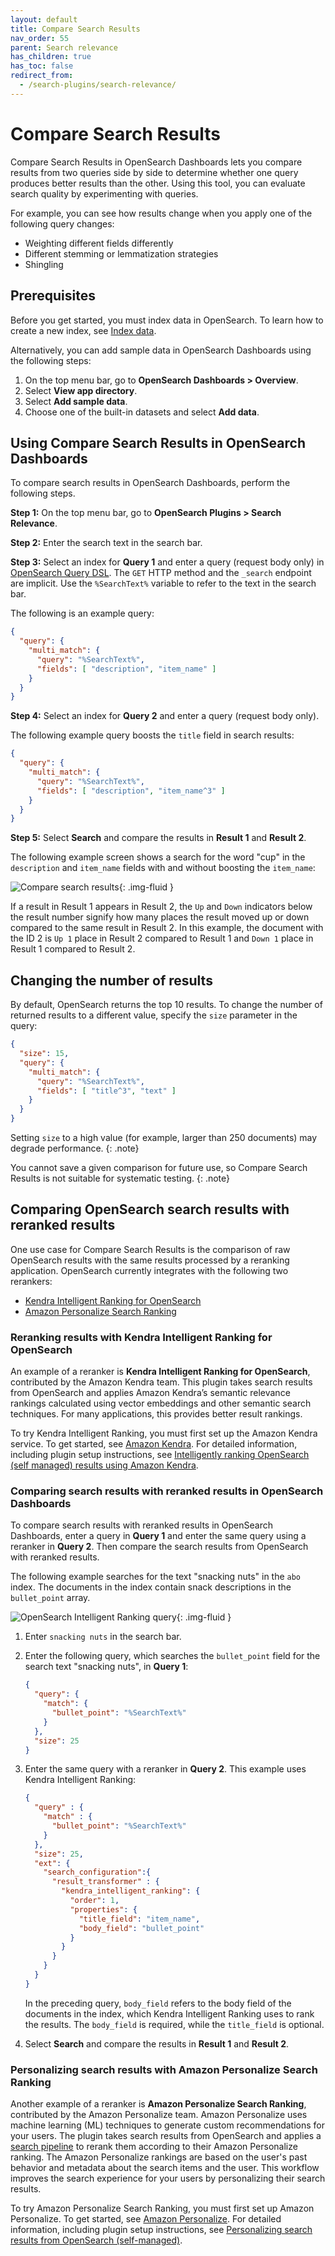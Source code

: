 ```yaml
---
layout: default
title: Compare Search Results
nav_order: 55
parent: Search relevance
has_children: true
has_toc: false
redirect_from:
  - /search-plugins/search-relevance/
---
```


# Compare Search Results

Compare Search Results in OpenSearch Dashboards lets you compare results from two queries side by side to determine whether one query produces better results than the other. Using this tool, you can evaluate search quality by experimenting with queries. 

For example, you can see how results change when you apply one of the following query changes:

- Weighting different fields differently
- Different stemming or lemmatization strategies
- Shingling

## Prerequisites

Before you get started, you must index data in OpenSearch. To learn how to create a new index, see [Index data]({{site.url}}{{site.baseurl}}/opensearch/index-data). 

Alternatively, you can add sample data in OpenSearch Dashboards using the following steps:

1. On the top menu bar, go to **OpenSearch Dashboards > Overview**.
1. Select **View app directory**.
1. Select **Add sample data**.  
1. Choose one of the built-in datasets and select **Add data**.

## Using Compare Search Results in OpenSearch Dashboards

To compare search results in OpenSearch Dashboards, perform the following steps.

**Step 1:** On the top menu bar, go to **OpenSearch Plugins > Search Relevance**.  

**Step 2:** Enter the search text in the search bar.

**Step 3:** Select an index for **Query 1** and enter a query (request body only) in [OpenSearch Query DSL]({{site.url}}{{site.baseurl}}/opensearch/query-dsl). The `GET` HTTP method and the `_search` endpoint are implicit. Use the `%SearchText%` variable to refer to the text in the search bar.

The following is an example query:

```json
{
  "query": {
    "multi_match": {
      "query": "%SearchText%",
      "fields": [ "description", "item_name" ]
    }
  }
}
```

**Step 4:** Select an index for **Query 2** and enter a query (request body only).

The following example query boosts the `title` field in search results:

```json
{
  "query": {
    "multi_match": {
      "query": "%SearchText%",
      "fields": [ "description", "item_name^3" ]
    }
  }
}
```

**Step 5:** Select **Search** and compare the results in **Result 1** and **Result 2**.

The following example screen shows a search for the word "cup" in the `description` and `item_name` fields with and without boosting the `item_name`:

<img src="{{site.url}}{{site.baseurl}}/images/search_relevance.png" alt="Compare search results"/>{: .img-fluid }

If a result in Result 1 appears in Result 2, the `Up` and `Down` indicators below the result number signify how many places the result moved up or down compared to the same result in Result 2. In this example, the document with the ID 2 is `Up 1` place in Result 2 compared to Result 1 and `Down 1` place in Result 1 compared to Result 2. 

## Changing the number of results

By default, OpenSearch returns the top 10 results. To change the number of returned results to a different value, specify the `size` parameter in the query:

```json
{
  "size": 15,
  "query": {
    "multi_match": {
      "query": "%SearchText%",
      "fields": [ "title^3", "text" ]
    }
  }
}
```

Setting `size` to a high value (for example, larger than 250 documents) may degrade performance.
{: .note}

You cannot save a given comparison for future use, so Compare Search Results is not suitable for systematic testing.
{: .note}

## Comparing OpenSearch search results with reranked results

One use case for Compare Search Results is the comparison of raw OpenSearch results with the same results processed by a reranking application. OpenSearch currently integrates with the following two rerankers:

- [Kendra Intelligent Ranking for OpenSearch](#reranking-results-with-kendra-intelligent-ranking-for-opensearch)
- [Amazon Personalize Search Ranking](#personalizing-search-results-with-amazon-personalize-search-ranking)

### Reranking results with Kendra Intelligent Ranking for OpenSearch

An example of a reranker is **Kendra Intelligent Ranking for OpenSearch**, contributed by the Amazon Kendra team. This plugin takes search results from OpenSearch and applies Amazon Kendra’s semantic relevance rankings calculated using vector embeddings and other semantic search techniques. For many applications, this provides better result rankings.

To try Kendra Intelligent Ranking, you must first set up the Amazon Kendra service. To get started, see [Amazon Kendra](https://aws.amazon.com/kendra/). For detailed information, including plugin setup instructions, see [Intelligently ranking OpenSearch (self managed) results using Amazon Kendra](https://docs.aws.amazon.com/kendra/latest/dg/opensearch-rerank.html).

### Comparing search results with reranked results in OpenSearch Dashboards

To compare search results with reranked results in OpenSearch Dashboards, enter a query in **Query 1** and enter the same query using a reranker in **Query 2**. Then compare the search results from OpenSearch with reranked results.

The following example searches for the text "snacking nuts" in the `abo` index. The documents in the index contain snack descriptions in the `bullet_point` array. 

<img src="{{site.url}}{{site.baseurl}}/images/kendra_query.png" alt="OpenSearch Intelligent Ranking query"/>{: .img-fluid }

1. Enter `snacking nuts` in the search bar.
1. Enter the following query, which searches the `bullet_point` field for the search text "snacking nuts", in **Query 1**:

    ```json
    {
      "query": {
        "match": {
          "bullet_point": "%SearchText%"
        }
      },
      "size": 25
    }
    ```
1. Enter the same query with a reranker in **Query 2**. This example uses Kendra Intelligent Ranking:

    ```json
    {
      "query" : {
        "match" : {
          "bullet_point": "%SearchText%"
        }
      },
      "size": 25,
      "ext": {
        "search_configuration":{
          "result_transformer" : {
            "kendra_intelligent_ranking": {
              "order": 1,
              "properties": {
                "title_field": "item_name",
                "body_field": "bullet_point"
              }
            }
          }
        }
      }
    }
    ```

    In the preceding query, `body_field` refers to the body field of the documents in the index, which Kendra Intelligent Ranking uses to rank the results. The `body_field` is required, while the `title_field` is optional.
1. Select **Search** and compare the results in **Result 1** and **Result 2**.

### Personalizing search results with Amazon Personalize Search Ranking

Another example of a reranker is **Amazon Personalize Search Ranking**, contributed by the Amazon Personalize team. Amazon Personalize uses machine learning (ML) techniques to generate custom recommendations for your users. The plugin takes search results from OpenSearch and applies a [search pipeline]({{site.url}}{{site.baseurl}}/search-plugins/search-pipelines/index/) to rerank them according to their Amazon Personalize ranking. The Amazon Personalize rankings are based on the user's past behavior and metadata about the search items and the user. This workflow improves the search experience for your users by personalizing their search results.

To try Amazon Personalize Search Ranking, you must first set up Amazon Personalize. To get started, see [Amazon Personalize](https://docs.aws.amazon.com/personalize/latest/dg/setup.html). For detailed information, including plugin setup instructions, see [Personalizing search results from OpenSearch (self-managed)](https://docs.aws.amazon.com/personalize/latest/dg/personalize-opensearch.html).
